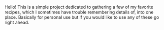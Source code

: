 Hello! This is a simple project dedicated to gathering a few of my favorite recipes, which I sometimes have trouble remembering details of, into one place. Basically for personal use but if you would like to use any of these go right ahead.